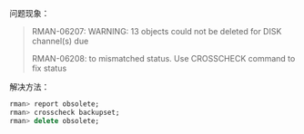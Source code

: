 问题现象：

> RMAN-06207: WARNING: 13 objects could not be deleted for DISK channel(s) due
>
> RMAN-06208:     to mismatched status. Use CROSSCHECK command to fix status

解决方法：

```sql
rman> report obsolete;
rman> crosscheck backupset;
rman> delete obsolete;
```

